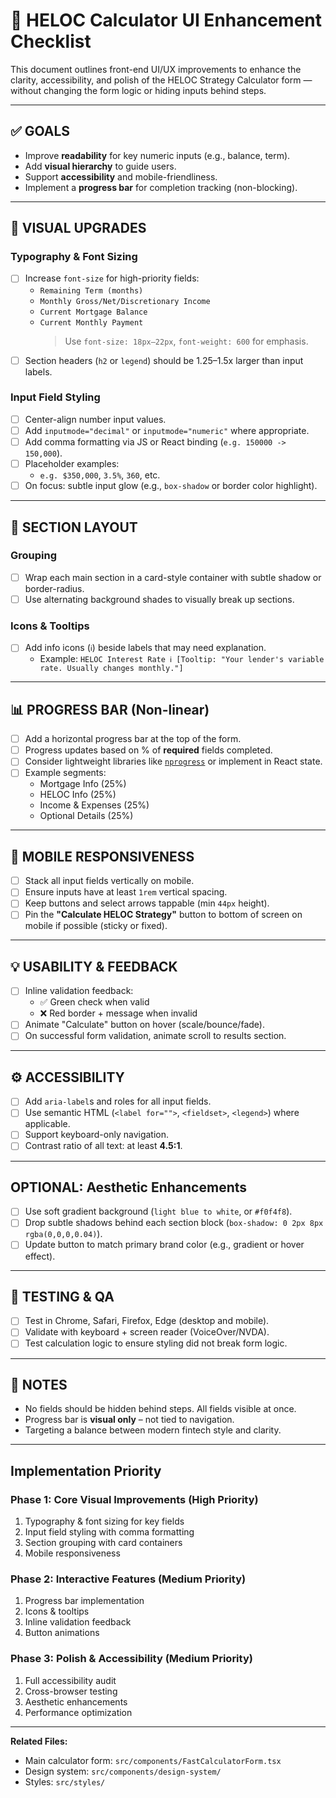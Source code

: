 # 🧮 HELOC Calculator UI Enhancement Checklist

This document outlines front-end UI/UX improvements to enhance the clarity, accessibility, and polish of the HELOC Strategy Calculator form — without changing the form logic or hiding inputs behind steps.

---

## ✅ GOALS

- Improve **readability** for key numeric inputs (e.g., balance, term).
- Add **visual hierarchy** to guide users.
- Support **accessibility** and mobile-friendliness.
- Implement a **progress bar** for completion tracking (non-blocking).

---

## 🎨 VISUAL UPGRADES

### Typography & Font Sizing

- [ ] Increase `font-size` for high-priority fields:
  - `Remaining Term (months)`
  - `Monthly Gross/Net/Discretionary Income`
  - `Current Mortgage Balance`
  - `Current Monthly Payment`
    > Use `font-size: 18px–22px`, `font-weight: 600` for emphasis.
- [ ] Section headers (`h2` or `legend`) should be 1.25–1.5x larger than input labels.

### Input Field Styling

- [ ] Center-align number input values.
- [ ] Add `inputmode="decimal"` or `inputmode="numeric"` where appropriate.
- [ ] Add comma formatting via JS or React binding (`e.g. 150000 -> 150,000`).
- [ ] Placeholder examples:
  - `e.g. $350,000`, `3.5%`, `360`, etc.
- [ ] On focus: subtle input glow (e.g., `box-shadow` or border color highlight).

---

## 🧩 SECTION LAYOUT

### Grouping

- [ ] Wrap each main section in a card-style container with subtle shadow or border-radius.
- [ ] Use alternating background shades to visually break up sections.

### Icons & Tooltips

- [ ] Add info icons (`ℹ️`) beside labels that may need explanation.
  - Example: `HELOC Interest Rate ℹ️ [Tooltip: "Your lender's variable rate. Usually changes monthly."]`

---

## 📊 PROGRESS BAR (Non-linear)

- [ ] Add a horizontal progress bar at the top of the form.
- [ ] Progress updates based on % of **required** fields completed.
- [ ] Consider lightweight libraries like [`nprogress`](https://ricostacruz.com/nprogress/) or implement in React state.
- [ ] Example segments:
  - Mortgage Info (25%)
  - HELOC Info (25%)
  - Income & Expenses (25%)
  - Optional Details (25%)

---

## 📱 MOBILE RESPONSIVENESS

- [ ] Stack all input fields vertically on mobile.
- [ ] Ensure inputs have at least `1rem` vertical spacing.
- [ ] Keep buttons and select arrows tappable (min `44px` height).
- [ ] Pin the **"Calculate HELOC Strategy"** button to bottom of screen on mobile if possible (sticky or fixed).

---

## 💡 USABILITY & FEEDBACK

- [ ] Inline validation feedback:
  - ✅ Green check when valid
  - ❌ Red border + message when invalid
- [ ] Animate "Calculate" button on hover (scale/bounce/fade).
- [ ] On successful form validation, animate scroll to results section.

---

## ⚙️ ACCESSIBILITY

- [ ] Add `aria-label`s and roles for all input fields.
- [ ] Use semantic HTML (`<label for="">`, `<fieldset>`, `<legend>`) where applicable.
- [ ] Support keyboard-only navigation.
- [ ] Contrast ratio of all text: at least **4.5:1**.

---

## OPTIONAL: Aesthetic Enhancements

- [ ] Use soft gradient background (`light blue to white`, or `#f0f4f8`).
- [ ] Drop subtle shadows behind each section block (`box-shadow: 0 2px 8px rgba(0,0,0,0.04)`).
- [ ] Update button to match primary brand color (e.g., gradient or hover effect).

---

## 🧪 TESTING & QA

- [ ] Test in Chrome, Safari, Firefox, Edge (desktop and mobile).
- [ ] Validate with keyboard + screen reader (VoiceOver/NVDA).
- [ ] Test calculation logic to ensure styling did not break form logic.

---

## 🧷 NOTES

- No fields should be hidden behind steps. All fields visible at once.
- Progress bar is **visual only** – not tied to navigation.
- Targeting a balance between modern fintech style and clarity.

---

## Implementation Priority

### Phase 1: Core Visual Improvements (High Priority)

1. Typography & font sizing for key fields
2. Input field styling with comma formatting
3. Section grouping with card containers
4. Mobile responsiveness

### Phase 2: Interactive Features (Medium Priority)

1. Progress bar implementation
2. Icons & tooltips
3. Inline validation feedback
4. Button animations

### Phase 3: Polish & Accessibility (Medium Priority)

1. Full accessibility audit
2. Cross-browser testing
3. Aesthetic enhancements
4. Performance optimization

---

**Related Files:**

- Main calculator form: `src/components/FastCalculatorForm.tsx`
- Design system: `src/components/design-system/`
- Styles: `src/styles/`
